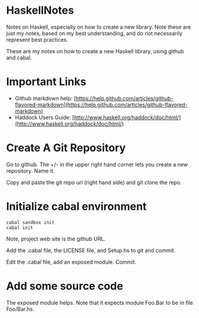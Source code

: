 HaskellNotes
============

Notes on Haskell, especially on how to create a new library.  Note
these are just my notes, based on my best understanding, and do not
necessarily represent best practices.

These are my notes on how to create a new Haskell library, using
github and cabal.

# Important Links

* Github markdown help: [https://help.github.com/articles/github-flavored-markdown](https://help.github.com/articles/github-flavored-markdown)
* Haddock Users Guide: [http://www.haskell.org/haddock/doc/html/](http://www.haskell.org/haddock/doc/html/)

# Create A Git Repository

Go to github.  The +/- in the upper right hand corner lets you create
a new repository.  Name it.

Copy and paste the git repo url (right hand side) and git clone the repo.

# Initialize cabal environment

    cabal sandbox init
    cabal init

Note, project web site is the github URL.

Add the .cabal file, the LICENSE file, and Setup.hs to git and commit.

Edit the .cabal file, add an exposed module.  Commit.

# Add some source code

The exposed module helps.  Note that it expects module Foo.Bar to be
in file Foo/Bar.hs.



